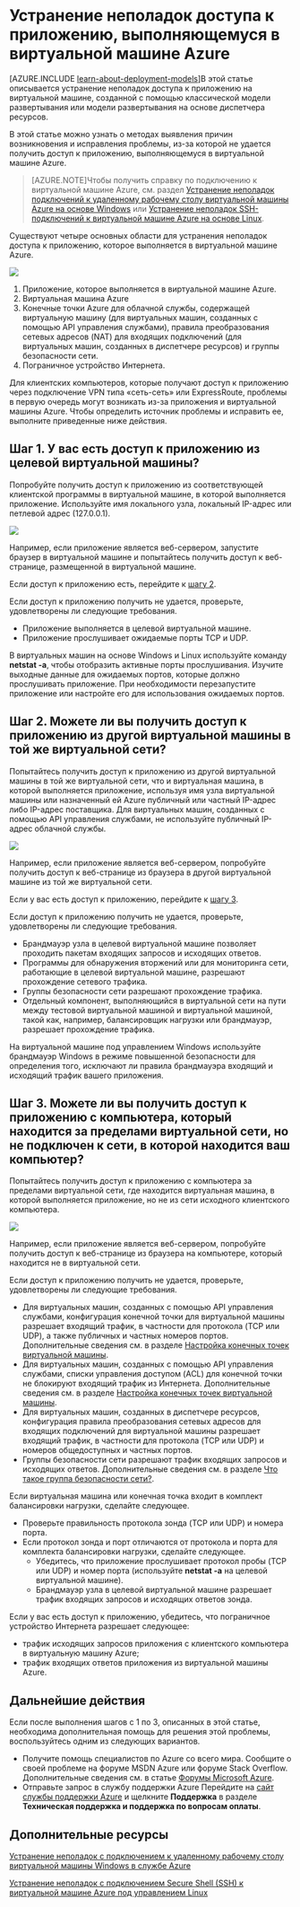<properties
	pageTitle="Устранение неполадок доступа к приложению на виртуальной машине | Microsoft Azure"
	description="Если не удается получить доступ к приложению, выполняющемуся в виртуальной машине Azure, выполните следующие действия, чтобы выявить источник проблемы."
	services="virtual-machines"
	documentationCenter=""
	authors="dsk-2015"
	manager="timlt"
	editor=""
	tags="top-support-issue,azure-service-management,azure-resource-manager"/>

<tags
	ms.service="virtual-machines"
	ms.workload="infrastructure-services"
	ms.tgt_pltfrm="na"
	ms.devlang="na"
	ms.topic="article"
	ms.date="07/01/2015"
	ms.author="dkshir"/>

# Устранение неполадок доступа к приложению, выполняющемуся в виртуальной машине Azure

[AZURE.INCLUDE [learn-about-deployment-models](../../includes/learn-about-deployment-models-include.md)]В этой статье описывается устранение неполадок доступа к приложению на виртуальной машине, созданной с помощью классической модели развертывания или модели развертывания на основе диспетчера ресурсов.

В этой статье можно узнать о методах выявления причин возникновения и исправления проблемы, из-за которой не удается получить доступ к приложению, выполняющемуся в виртуальной машине Azure.

> [AZURE.NOTE]Чтобы получить справку по подключению к виртуальной машине Azure, см. раздел [Устранение неполадок подключений к удаленному рабочему столу виртуальной машины Azure на основе Windows](virtual-machines-troubleshoot-remote-desktop-connections.md) или [Устранение неполадок SSH-подключений к виртуальной машине Azure на основе Linux](virtual-machines-troubleshoot-ssh-connections.md).

Существуют четыре основных области для устранения неполадок доступа к приложению, которое выполняется в виртуальной машине Azure.

![](./media/virtual-machines-troubleshoot-access-application/tshoot_app_access1.png)

1.	Приложение, которое выполняется в виртуальной машине Azure.
2.	Виртуальная машина Azure
3.	Конечные точки Azure для облачной службы, содержащей виртуальную машину (для виртуальных машин, созданных с помощью API управления службами), правила преобразования сетевых адресов (NAT) для входящих подключений (для виртуальных машин, созданных в диспетчере ресурсов) и группы безопасности сети.
4.	Пограничное устройство Интернета.

Для клиентских компьютеров, которые получают доступ к приложению через подключение VPN типа «сеть-сеть» или ExpressRoute, проблемы в первую очередь могут возникать из-за приложения и виртуальной машины Azure. Чтобы определить источник проблемы и исправить ее, выполните приведенные ниже действия.

## Шаг 1. У вас есть доступ к приложению из целевой виртуальной машины?

Попробуйте получить доступ к приложению из соответствующей клиентской программы в виртуальной машине, в которой выполняется приложение. Используйте имя локального узла, локальный IP-адрес или петлевой адрес (127.0.0.1).

![](./media/virtual-machines-troubleshoot-access-application/tshoot_app_access2.png)

Например, если приложение является веб-сервером, запустите браузер в виртуальной машине и попытайтесь получить доступ к веб-странице, размещенной в виртуальной машине.

Если доступ к приложению есть, перейдите к [шагу 2](#step2).

Если доступ к приложению получить не удается, проверьте, удовлетворены ли следующие требования.

- Приложение выполняется в целевой виртуальной машине.
- Приложение прослушивает ожидаемые порты TCP и UDP.

В виртуальных машин на основе Windows и Linux используйте команду **netstat -a**, чтобы отобразить активные порты прослушивания. Изучите выходные данные для ожидаемых портов, которые должно прослушивать приложение. При необходимости перезапустите приложение или настройте его для использования ожидаемых портов.

## <a id="step2"></a>Шаг 2. Можете ли вы получить доступ к приложению из другой виртуальной машины в той же виртуальной сети?

Попытайтесь получить доступ к приложению из другой виртуальной машины в той же виртуальной сети, что и виртуальная машина, в которой выполняется приложение, используя имя узла виртуальной машины или назначенный ей Azure публичный или частный IP-адрес либо IP-адрес поставщика. Для виртуальных машин, созданных с помощью API управления службами, не используйте публичный IP-адрес облачной службы.

![](./media/virtual-machines-troubleshoot-access-application/tshoot_app_access3.png)

Например, если приложение является веб-сервером, попробуйте получить доступ к веб-странице из браузера в другой виртуальной машине из той же виртуальной сети.

Если у вас есть доступ к приложению, перейдите к [шагу 3](#step3).

Если доступ к приложению получить не удается, проверьте, удовлетворены ли следующие требования.

- Брандмауэр узла в целевой виртуальной машине позволяет проходить пакетам входящих запросов и исходящих ответов.
- Программы для обнаружения вторжений или для мониторинга сети, работающие в целевой виртуальной машине, разрешают прохождение сетевого трафика.
- Группы безопасности сети разрешают прохождение трафика.
- Отдельный компонент, выполняющийся в виртуальной сети на пути между тестовой виртуальной машиной и виртуальной машиной, такой как, например, балансировщик нагрузки или брандмауэр, разрешает прохождение трафика.

На виртуальной машине под управлением Windows используйте брандмауэр Windows в режиме повышенной безопасности для определения того, исключают ли правила брандмауэра входящий и исходящий трафик вашего приложения.

## <a id="step3"></a>Шаг 3. Можете ли вы получить доступ к приложению с компьютера, который находится за пределами виртуальной сети, но не подключен к сети, в которой находится ваш компьютер?

Попытайтесь получить доступ к приложению с компьютера за пределами виртуальной сети, где находится виртуальная машина, в которой выполняется приложение, но не из сети исходного клиентского компьютера.

![](./media/virtual-machines-troubleshoot-access-application/tshoot_app_access4.png)

Например, если приложение является веб-сервером, попробуйте получить доступ к веб-странице из браузера на компьютере, который находится не в виртуальной сети.

Если доступ к приложению получить не удается, проверьте, удовлетворены ли следующие требования.

- Для виртуальных машин, созданных с помощью API управления службами, конфигурация конечной точки для виртуальной машины разрешает входящий трафик, в частности для протокола (TCP или UDP), а также публичных и частных номеров портов. Дополнительные сведения см. в разделе [Настройка конечных точек виртуальной машины](virtual-machines-set-up-endpoints.md).
- Для виртуальных машин, созданных с помощью API управления службами, списки управления доступом (ACL) для конечной точки не блокируют входящий трафик из Интернета. Дополнительные сведения см. в разделе [Настройка конечных точек виртуальной машины](virtual-machines-set-up-endpoints.md).
- Для виртуальных машин, созданных в диспетчере ресурсов, конфигурация правила преобразования сетевых адресов для входящих подключений для виртуальной машины разрешает входящий трафик, в частности для протокола (TCP или UDP) и номеров общедоступных и частных портов.
- Группы безопасности сети разрешают трафик входящих запросов и исходящих ответов. Дополнительные сведения см. в разделе [Что такое группа безопасности сети?](virtual-networks-nsg.md).

Если виртуальная машина или конечная точка входит в комплект балансировки нагрузки, сделайте следующее.

- Проверьте правильность протокола зонда (TCP или UDP) и номера порта.
- Если протокол зонда и порт отличаются от протокола и порта для комплекта балансировки нагрузки, сделайте следующее.
	- Убедитесь, что приложение прослушивает протокол пробы (TCP или UDP) и номер порта (используйте **netstat -a** на целевой виртуальной машине).
	- Брандмауэр узла в целевой виртуальной машине разрешает трафик входящих запросов и исходящих ответов зонда.

Если у вас есть доступ к приложению, убедитесь, что пограничное устройство Интернета разрешает следующее:

- трафик исходящих запросов приложения с клиентского компьютера в виртуальную машину Azure;
- трафик входящих ответов приложения из виртуальной машины Azure.

## Дальнейшие действия

Если после выполнения шагов с 1 по 3, описанных в этой статье, необходима дополнительная помощь для решения этой проблемы, воспользуйтесь одним из следующих вариантов.

- Получите помощь специалистов по Azure со всего мира. Сообщите о своей проблеме на форуме MSDN Azure или форуме Stack Overflow. Дополнительные сведения см. в статье [Форумы Microsoft Azure](http://azure.microsoft.com/support/forums/).
- Отправьте запрос в службу поддержки Azure Перейдите на [сайт службы поддержки Azure](http://azure.microsoft.com/support/options/) и щелкните **Поддержка** в разделе **Техническая поддержка и поддержка по вопросам оплаты**.

## Дополнительные ресурсы

[Устранение неполадок с подключением к удаленному рабочему столу виртуальной машины Windows в службе Azure](virtual-machines-troubleshoot-remote-desktop-connections.md)

[Устранение неполадок с подключением Secure Shell (SSH) к виртуальной машине Azure под управлением Linux](virtual-machines-troubleshoot-ssh-connections.md)

<!---HONumber=Oct15_HO1-->